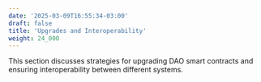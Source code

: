 ```yaml
---
date: '2025-03-09T16:55:34-03:00'
draft: false
title: 'Upgrades and Interoperability'
weight: 24_000
---
```


This section discusses strategies for upgrading DAO smart contracts and ensuring interoperability between different systems.